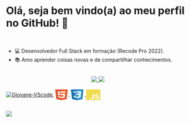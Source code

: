 # Olá, seja bem vindo(a) ao meu perfil no GitHub! 👋

<br>

- 💻 Desenvolvedor Full Stack em formação (Recode Pro 2022).
- 📚 Amo aprender coisas novas e de compartilhar conhecimentos. 

<br>

<div align="center">
  <a href="https://github.com/giovanesouza">
  <img height="180em" src="https://github-readme-stats.vercel.app/api?username=giovanesouza&show_icons=true&theme=cobalt&include_all_commits=true&count_private=true"/>
  <img height="180em" src="https://github-readme-stats.vercel.app/api/top-langs/?username=giovanesouza&layout=compact&langs_count=7&theme=cobalt"/>
</div>


  
<div style="display: inline_block"><br>

  <img align="center" alt="Giovane-VScode" height="30" width="40" src="https://cdn.jsdelivr.net/gh/devicons/devicon/icons/vscode/vscode-original.svg" />
  <img align="center" alt="Giovane-HTML" height="30" width="40" src="https://raw.githubusercontent.com/devicons/devicon/master/icons/html5/html5-original.svg">
  <img align="center" alt="Giovane-CSS" height="30" width="40" src="https://raw.githubusercontent.com/devicons/devicon/master/icons/css3/css3-original.svg">
  <img align="center" alt="Giovane-JS" height="30" width="40" src="https://raw.githubusercontent.com/devicons/devicon/master/icons/javascript/javascript-plain.svg">

  </div>
  
  
  ##
  
<div> 

  <a href="https://www.linkedin.com/in/developergiovanesouza/" target="_blank"><img src="https://img.shields.io/badge/-LinkedIn-%230077B5?style=for-the-badge&logo=linkedin&logoColor=white" target="_blank"></a> 
    
  
</div>
  
  
  
  
  
  <!--
 SITE ÍCONES: https://devicon.dev/

<img align="center" alt="Giovane-React" height="30" width="40" src="https://raw.githubusercontent.com/devicons/devicon/master/icons/react/react-original.svg">
<img align="center" alt="Giovane-Csharp" height="30" width="40" src="https://raw.githubusercontent.com/devicons/devicon/master/icons/csharp/csharp-original.svg">


SITE EMBLEMAS: https://dev.to/envoy_/150-badges-for-github-pnk
SITE EMOJIS: https://emojipedia.org/search/?q=bag


## = Linha ("hr")

-->
